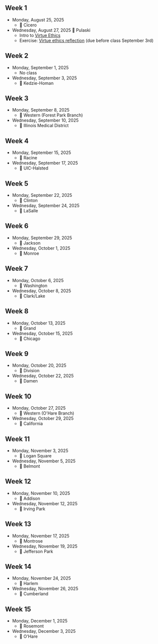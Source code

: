 ## Week 1
* Monday, August 25, 2025
  * 🔵 Cicero
* Wednesday, August 27, 2025
  🔵 Pulaski
  * Intro to [Virtue Ethics](https://plato.stanford.edu/entries/ethics-virtue/)
  * Exercise: [Virtue ethics reflection]() (due before class September 3rd)

## Week 2
* Monday, September 1, 2025
  * No class
* Wednesday, September 3, 2025
  * 🔵 Kedzie-Homan

## Week 3
* Monday, September 8, 2025
  * 🔵 Western (Forest Park Branch)
* Wednesday, September 10, 2025
  * 🔵 Illinois Medical District

## Week 4
* Monday, September 15, 2025
  * 🔵 Racine
* Wednesday, September 17, 2025
  * 🔵 UIC-Halsted

## Week 5
* Monday, September 22, 2025
  * 🔵 Clinton
* Wednesday, September 24, 2025
  * 🔵 LaSalle

## Week 6
* Monday, September 29, 2025
  * 🔵 Jackson
* Wednesday, October 1, 2025
  * 🔵 Monroe

## Week 7
* Monday, October 6, 2025
  * 🔵 Washington
* Wednesday, October 8, 2025
  * 🔵 Clark/Lake

## Week 8
* Monday, October 13, 2025
  * 🔵 Grand
* Wednesday, October 15, 2025
  * 🔵 Chicago

## Week 9
* Monday, October 20, 2025
  * 🔵 Division
* Wednesday, October 22, 2025
  * 🔵 Damen

## Week 10
* Monday, October 27, 2025
  * 🔵 Western (O'Hare Branch)
* Wednesday, October 29, 2025
  * 🔵 California

## Week 11
* Monday, November 3, 2025
  * 🔵 Logan Square
* Wednesday, November 5, 2025
  * 🔵 Belmont

## Week 12
* Monday, November 10, 2025
  * 🔵 Addison
* Wednesday, November 12, 2025
  * 🔵 Irving Park

## Week 13
* Monday, November 17, 2025
  * 🔵 Montrose
* Wednesday, November 19, 2025
  * 🔵 Jefferson Park

## Week 14
* Monday, November 24, 2025
  * 🔵 Harlem
* Wednesday, November 26, 2025
  * 🔵 Cumberland

## Week 15
* Monday, December 1, 2025
  * 🔵 Rosemont
* Wednesday, December 3, 2025
  * 🔵 O'Hare
